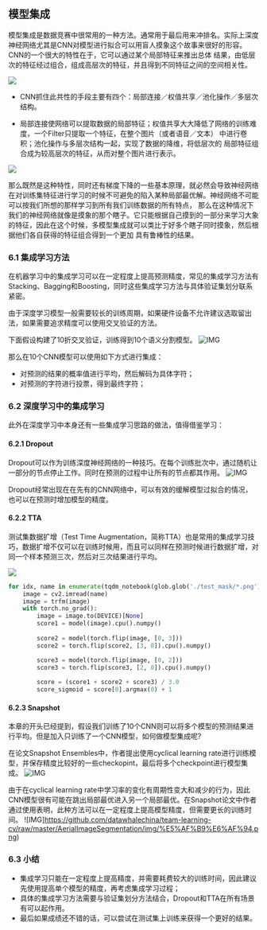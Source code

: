 ## 模型集成

模型集成是数据竞赛中很常用的一种方法。通常用于最后用来冲排名。实际上深度神经网络尤其是CNN对模型进行拟合可以用盲人摸象这个故事来很好的形容。CNN的一个很大的特性在于，它可以通过某个局部特征来推出总体
结果，由低层次的特征经过组合，组成高层次的特征，并且得到不同特征之间的空间相关性。

![](https://pic4.zhimg.com/80/v2-8555de443211e31f6e3967fe0fab83b3_720w.png)

* CNN抓住此共性的手段主要有四个：局部连接／权值共享／池化操作／多层次结构。

* 局部连接使网络可以提取数据的局部特征；权值共享大大降低了网络的训练难度，一个Filter只提取一个特征，在整个图片（或者语音／文本） 中进行卷积；池化操作与多层次结构一起，实现了数据的降维，将低层次的
局部特征组合成为较高层次的特征，从而对整个图片进行表示。

![](https://pic4.zhimg.com/80/v2-27961b1ce1d39d970fae7e40fd99edf3_720w.png)

那么既然是这种特性，同时还有梯度下降的一些基本原理，就必然会导致神经网络在对训练集特征进行学习的时候不可避免的陷入某种局部最优解。神经网络不可能可以按我们所想的那样学习到所有我们训练数据的所有特点，
那么在这种情况下我们的神经网络就像是摸象的那个瞎子。它只能根据自己摸到的一部分来学习大象的特征，因此在这个时候，多模型集成就可以类比于好多个瞎子同时摸象，然后根据他们各自获得的特征组合得到一个更加
具有鲁棒性的结果。

### 6.1 集成学习方法

在机器学习中的集成学习可以在一定程度上提高预测精度，常见的集成学习方法有Stacking、Bagging和Boosting，同时这些集成学习方法与具体验证集划分联系紧密。

由于深度学习模型一般需要较长的训练周期，如果硬件设备不允许建议选取留出法，如果需要追求精度可以使用交叉验证的方法。

下面假设构建了10折交叉验证，训练得到10个语义分割模型。
![IMG](https://github.com/datawhalechina/team-learning-cv/raw/master/AerialImageSegmentation/img/%E4%BA%A4%E5%8F%89%E9%AA%8C%E8%AF%81.png)

那么在10个CNN模型可以使用如下方式进行集成：

- 对预测的结果的概率值进行平均，然后解码为具体字符；
- 对预测的字符进行投票，得到最终字符；

### 6.2 深度学习中的集成学习

此外在深度学习中本身还有一些集成学习思路的做法，值得借鉴学习：          

#### 6.2.1 Dropout

Dropout可以作为训练深度神经网络的一种技巧。在每个训练批次中，通过随机让一部分的节点停止工作。同时在预测的过程中让所有的节点都其作用。
![IMG](https://github.com/datawhalechina/team-learning-cv/raw/master/AerialImageSegmentation/img/Droopout.png)

Dropout经常出现在在先有的CNN网络中，可以有效的缓解模型过拟合的情况，也可以在预测时增加模型的精度。

#### 6.2.2 TTA
测试集数据扩增（Test Time Augmentation，简称TTA）也是常用的集成学习技巧，数据扩增不仅可以在训练时候用，而且可以同样在预测时候进行数据扩增，对同一个样本预测三次，然后对三次结果进行平均。

![](https://github.com/datawhalechina/team-learning-cv/raw/master/AerialImageSegmentation/img/tta.png)

```python
for idx, name in enumerate(tqdm_notebook(glob.glob('./test_mask/*.png')[:])):
    image = cv2.imread(name)
    image = trfm(image)
    with torch.no_grad():
        image = image.to(DEVICE)[None]
        score1 = model(image).cpu().numpy()
        
        score2 = model(torch.flip(image, [0, 3]))
        score2 = torch.flip(score2, [3, 0]).cpu().numpy()

        score3 = model(torch.flip(image, [0, 2]))
        score3 = torch.flip(score3, [2, 0]).cpu().numpy()
        
        score = (score1 + score2 + score3) / 3.0
        score_sigmoid = score[0].argmax(0) + 1
```

#### 6.2.3 Snapshot

本章的开头已经提到，假设我们训练了10个CNN则可以将多个模型的预测结果进行平均。但是加入只训练了一个CNN模型，如何做模型集成呢?

在论文Snapshot Ensembles中，作者提出使用cyclical learning rate进行训练模型，并保存精度比较好的一些checkopint，最后将多个checkpoint进行模型集成。
![IMG](https://github.com/datawhalechina/team-learning-cv/raw/master/AerialImageSegmentation/img/Snapshot.png)
          
由于在cyclical learning rate中学习率的变化有周期性变大和减少的行为，因此CNN模型很有可能在跳出局部最优进入另一个局部最优。在Snapshot论文中作者通过使用表明，此种方法可以在一定程度上提高模型精度，但需要更长的训练时间。
![IMG]https://github.com/datawhalechina/team-learning-cv/raw/master/AerialImageSegmentation/img/%E5%AF%B9%E6%AF%94.png)    

### 6.3 小结

- 集成学习只能在一定程度上提高精度，并需要耗费较大的训练时间，因此建议先使用提高单个模型的精度，再考虑集成学习过程；
- 具体的集成学习方法需要与验证集划分方法结合，Dropout和TTA在所有场景有可以起作用。
- 最后如果成绩还不错的话，可以尝试在测试集上训练来获得一个更好的结果。
